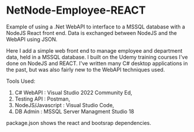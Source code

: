 # NetNode-Employee-REACT

Example of using a .Net WebAPI to interface to a  MSSQL database with a NodeJS React front end. Data is exchanged between NodeJS and the WebAPI using JSON.

Here I add a simple web front end to manage employee and department data, held in a MSSQL database.
I built on the Udemy training courses I've done on NodeJS and REACT.  I've written many C# desktop applications in the past, but was also fairly new to the WebAPI techniques used.

Tools Used:

1) C# WebAPI : Visual Studio 2022 Community Ed,
2) Testing API : Postman,
3) NodeJS/Javascript : Visual Studio Code,
4) DB Admin : MSSQL Server Managment Studio 18

package.json shows the react and bootsrap dependencies.

